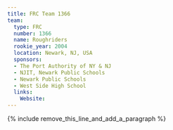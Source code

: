 ```yaml
---
title: FRC Team 1366
team:
  type: FRC
  number: 1366
  name: Roughriders
  rookie_year: 2004
  location: Newark, NJ, USA
  sponsors:
  - The Port Authority of NY & NJ
  - NJIT, Newark Public Schools
  - Newark Public Schools
  - West Side High School
  links:
    Website:
---
```


{% include remove_this_line_and_add_a_paragraph %}